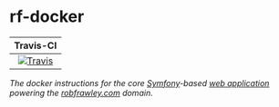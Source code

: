 # rf-docker

|       Travis-CI        |
|:----------------------:|
| [![Travis](https://src.run/rf-docker/travis.svg)](https://src.run/rf-docker/travis) | 

*The docker instructions for the core [Symfony](http://symfony.com/)-based [web application](https://src.run/rf-app) powering the [robfrawley.com](https://robfrawley.com) domain.*
